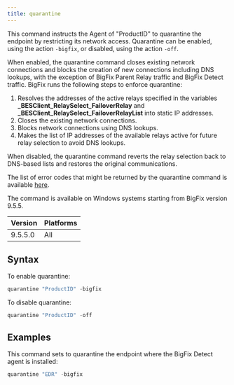 ```yaml
---
title: quarantine
---
```


This command instructs the Agent of "ProductID" to quarantine the endpoint by restricting its network access. 
Quarantine can be enabled, using the action `-bigfix`, or disabled, using the action `-off`.


When enabled, the quarantine command closes existing network connections and blocks the creation of new connections including DNS lookups, with the exception of BigFix Parent Relay traffic and BigFix Detect traffic.
BigFix runs the following steps to enforce quarantine:
1. Resolves the addresses of the active relays specified in the variables **_BESClient_RelaySelect_FailoverRelay** and **_BESClient_RelaySelect_FailoverRelayList** into static IP addresses.
2. Closes the existing network connections.
3. Blocks network connections using DNS lookups.
4. Makes the list of IP addresses of the available relays active for future relay selection to avoid DNS lookups. 


When disabled, the quarantine command reverts the relay selection back to DNS-based lists and restores the original communications.


The list of error codes that might be returned by the quarantine command is available <a href="http://www.ibm.com/support/knowledgecenter/SSMNRU_9.5.0/com.ibm.bigfix.detect.doc/BigFixDetectionandResponse/SecurityAnalystUserGuide/EDR_TroubleshootingSAG.html">here</a>.


The command is available on Windows systems starting from BigFix version 9.5.5.

Version | Platforms
--- | ---
9.5.5.0 | All

## Syntax
To enable quarantine:
```actionscript
quarantine "ProductID" -bigfix
```

To disable quarantine:	
```actionscript
quarantine "ProductID" -off 
```

## Examples

This command sets to quarantine the endpoint where the BigFix Detect agent is installed:

```actionscript
quarantine "EDR" -bigfix
```
